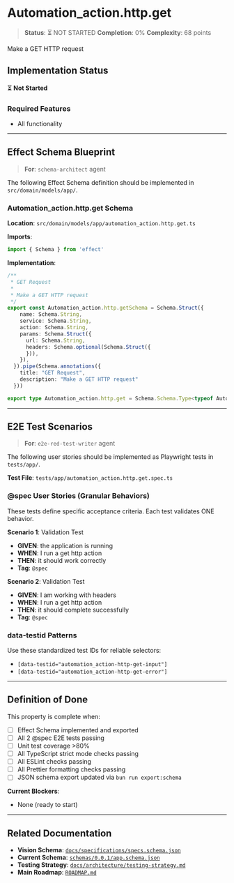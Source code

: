 # Automation_action.http.get

> **Status**: ⏳ NOT STARTED
> **Completion**: 0%
> **Complexity**: 68 points

Make a GET HTTP request

## Implementation Status

⏳ **Not Started**

### Required Features

- All functionality

---

## Effect Schema Blueprint

> **For**: `schema-architect` agent

The following Effect Schema definition should be implemented in `src/domain/models/app/`.

### Automation_action.http.get Schema

**Location**: `src/domain/models/app/automation_action.http.get.ts`

**Imports**:

```typescript
import { Schema } from 'effect'
```

**Implementation**:

```typescript
/**
 * GET Request
 *
 * Make a GET HTTP request
 */
export const Automation_action.http.getSchema = Schema.Struct({
    name: Schema.String,
    service: Schema.String,
    action: Schema.String,
    params: Schema.Struct({
      url: Schema.String,
      headers: Schema.optional(Schema.Struct({
      })),
    }),
  }).pipe(Schema.annotations({
    title: "GET Request",
    description: "Make a GET HTTP request"
  }))

export type Automation_action.http.get = Schema.Schema.Type<typeof Automation_action.http.getSchema>
```

---

## E2E Test Scenarios

> **For**: `e2e-red-test-writer` agent

The following user stories should be implemented as Playwright tests in `tests/app/`.

**Test File**: `tests/app/automation_action.http.get.spec.ts`

### @spec User Stories (Granular Behaviors)

These tests define specific acceptance criteria. Each test validates ONE behavior.

**Scenario 1**: Validation Test

- **GIVEN**: the application is running
- **WHEN**: I run a get http action
- **THEN**: it should work correctly
- **Tag**: `@spec`

**Scenario 2**: Validation Test

- **GIVEN**: I am working with headers
- **WHEN**: I run a get http action
- **THEN**: it should complete successfully
- **Tag**: `@spec`

### data-testid Patterns

Use these standardized test IDs for reliable selectors:

- `[data-testid="automation_action-http-get-input"]`
- `[data-testid="automation_action-http-get-error"]`

---

## Definition of Done

This property is complete when:

- [ ] Effect Schema implemented and exported
- [ ] All 2 @spec E2E tests passing
- [ ] Unit test coverage >80%
- [ ] All TypeScript strict mode checks passing
- [ ] All ESLint checks passing
- [ ] All Prettier formatting checks passing
- [ ] JSON schema export updated via `bun run export:schema`

**Current Blockers**:

- None (ready to start)

---

## Related Documentation

- **Vision Schema**: [`docs/specifications/specs.schema.json`](../specs.schema.json)
- **Current Schema**: [`schemas/0.0.1/app.schema.json`](../../schemas/0.0.1/app.schema.json)
- **Testing Strategy**: [`docs/architecture/testing-strategy.md`](../../architecture/testing-strategy.md)
- **Main Roadmap**: [`ROADMAP.md`](../../../ROADMAP.md)
